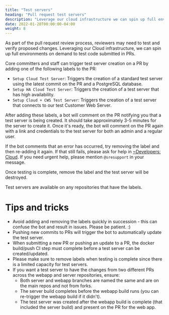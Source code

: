 ```yaml
---
title: "Test servers"
heading: "Pull request test servers"
description: "Leverage our cloud infrastructure we can spin up full environments on demand to test code submitted in a PR."
date: 2022-01-28T00:00:00-04:00
weight: 8
---
```


As part of the pull request review process, reviewers may need to test and verify proposed changes. Leveraging our Cloud infrastructure, we can spin up full environments on demand to test code submitted in PRs.

Core committers and staff can trigger test server creation on a PR by adding one of the following labels to the PR:

* `Setup Cloud Test Server`: Triggers the creation of a standard test server using the latest commit on the PR and a PostgreSQL database.
* `Setup HA Cloud Test Server`: Triggers the creation of a test server that has high availability.
* `Setup Cloud + CWS Test Server`: Triggers the creation of a test server that connects to our test Customer Web Server.

After adding these labels, a bot will comment on the PR notifying you that a test server is being created. It should take approximately 3-5 minutes for the server to create it. Once it's ready, the bot will comment on the PR again with a link and credentials to the test server for both an admin and a regular user.

If the bot comments that an error has occurred, try removing the label and then re-adding it again. If that still fails, please ask for help in [~Developers: Cloud](https://community.mattermost.com/core/channels/cloud). If you need urgent help, please mention `@sresupport` in your message.

Once testing is complete, remove the label and the test server will be destroyed.

Test servers are available on any repositories that have the labels.

# Tips and tricks

* Avoid adding and removing the labels quickly in succession - this can confuse the bot and result in issues. Please be patient. :)
* Pushing new commits to PRs will trigger the bot to automatically update the test server.
* When submitting a new PR or pushing an update to a PR, the docker build/push CI step must complete before a test server can be created/updated.
* Please make sure to remove labels when testing is complete since there is a limited capacity for test servers.
* If you want a test server to have the changes from two different PRs across the webapp and server repositories, ensure:
  * Both server and webapp branches are named the same and are on the main repos and not from forks.
  * The server build completes before the webapp build runs (you can re-trigger the webapp build if it didn't).
  * The test server was created after the webapp build is complete (that included the server build) and present on the PR for the web app.
